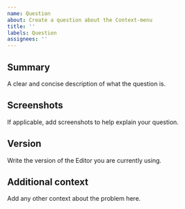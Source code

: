 ```yaml
---
name: Question
about: Create a question about the Context-menu
title: ''
labels: Question
assignees: ''
---
```


<!--
  To make it easier for us to help you, please include as much useful information as possible.

  Useful Links:
  - tutorial: https://github.com/nhn/tui.context-menu/tree/master/docs
  - API/Example: https://nhn.github.io/tui.context-menu/latest/

  Before opening a new issue, please search existing issues https://github.com/nhn/tui.editor/issues
-->

## Summary

A clear and concise description of what the question is.

## Screenshots

If applicable, add screenshots to help explain your question.

## Version

Write the version of the Editor you are currently using.

## Additional context

Add any other context about the problem here.
